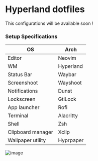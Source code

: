 # Hyperland dotfiles 

This configurations will be available soon ! 



### Setup Specifications

| OS             | Arch            |
|--------------- | --------------- |
| Editor         | Neovim          |
| WM             | Hyperland       |
| Status Bar     | Waybar          |
| Screenshoot    | Wayshoot        |
| Notifications  | Dunst           |
| Lockscreen     | GtlLock         |
| App launcher   | Rofi            |
| Terminal       | Alacritty       |
| Shell          | Zsh             |
| Clipboard manager | Xclip        |
| Wallpaper utility | Hyprpaper    |



![image](https://user-images.githubusercontent.com/68311575/192690570-0682289a-905d-4950-810d-f34daad5576e.png)
